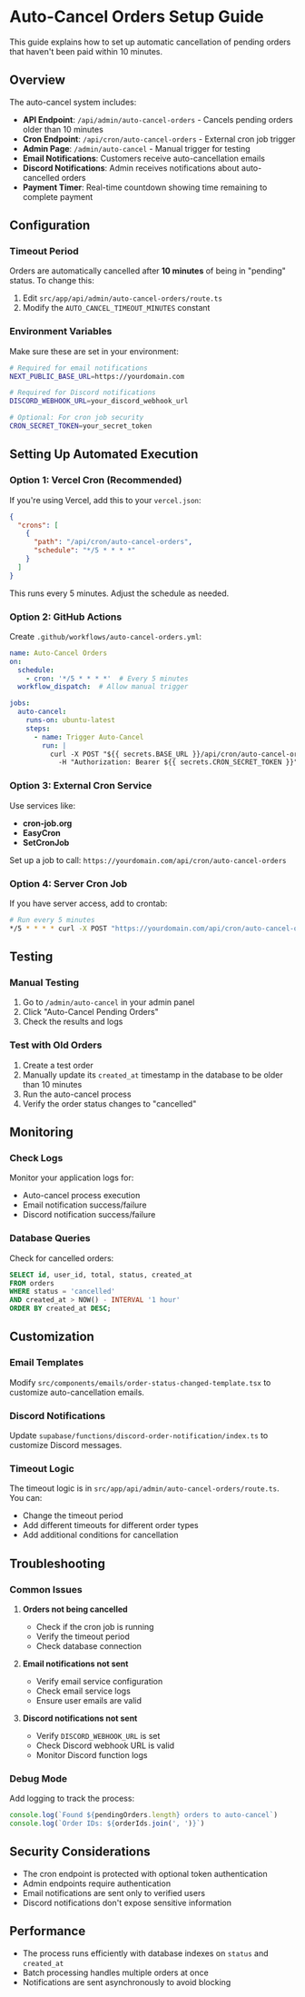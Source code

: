 # Auto-Cancel Orders Setup Guide

This guide explains how to set up automatic cancellation of pending orders that haven't been paid within 10 minutes.

## Overview

The auto-cancel system includes:
- **API Endpoint**: `/api/admin/auto-cancel-orders` - Cancels pending orders older than 10 minutes
- **Cron Endpoint**: `/api/cron/auto-cancel-orders` - External cron job trigger
- **Admin Page**: `/admin/auto-cancel` - Manual trigger for testing
- **Email Notifications**: Customers receive auto-cancellation emails
- **Discord Notifications**: Admin receives notifications about auto-cancelled orders
- **Payment Timer**: Real-time countdown showing time remaining to complete payment

## Configuration

### Timeout Period
Orders are automatically cancelled after **10 minutes** of being in "pending" status. To change this:

1. Edit `src/app/api/admin/auto-cancel-orders/route.ts`
2. Modify the `AUTO_CANCEL_TIMEOUT_MINUTES` constant

### Environment Variables
Make sure these are set in your environment:

```bash
# Required for email notifications
NEXT_PUBLIC_BASE_URL=https://yourdomain.com

# Required for Discord notifications
DISCORD_WEBHOOK_URL=your_discord_webhook_url

# Optional: For cron job security
CRON_SECRET_TOKEN=your_secret_token
```

## Setting Up Automated Execution

### Option 1: Vercel Cron (Recommended)
If you're using Vercel, add this to your `vercel.json`:

```json
{
  "crons": [
    {
      "path": "/api/cron/auto-cancel-orders",
      "schedule": "*/5 * * * *"
    }
  ]
}
```

This runs every 5 minutes. Adjust the schedule as needed.

### Option 2: GitHub Actions
Create `.github/workflows/auto-cancel-orders.yml`:

```yaml
name: Auto-Cancel Orders
on:
  schedule:
    - cron: '*/5 * * * *'  # Every 5 minutes
  workflow_dispatch:  # Allow manual trigger

jobs:
  auto-cancel:
    runs-on: ubuntu-latest
    steps:
      - name: Trigger Auto-Cancel
        run: |
          curl -X POST "${{ secrets.BASE_URL }}/api/cron/auto-cancel-orders" \
            -H "Authorization: Bearer ${{ secrets.CRON_SECRET_TOKEN }}"
```

### Option 3: External Cron Service
Use services like:
- **cron-job.org**
- **EasyCron**
- **SetCronJob**

Set up a job to call: `https://yourdomain.com/api/cron/auto-cancel-orders`

### Option 4: Server Cron Job
If you have server access, add to crontab:

```bash
# Run every 5 minutes
*/5 * * * * curl -X POST "https://yourdomain.com/api/cron/auto-cancel-orders" -H "Authorization: Bearer YOUR_SECRET_TOKEN"
```

## Testing

### Manual Testing
1. Go to `/admin/auto-cancel` in your admin panel
2. Click "Auto-Cancel Pending Orders"
3. Check the results and logs

### Test with Old Orders
1. Create a test order
2. Manually update its `created_at` timestamp in the database to be older than 10 minutes
3. Run the auto-cancel process
4. Verify the order status changes to "cancelled"

## Monitoring

### Check Logs
Monitor your application logs for:
- Auto-cancel process execution
- Email notification success/failure
- Discord notification success/failure

### Database Queries
Check for cancelled orders:

```sql
SELECT id, user_id, total, status, created_at 
FROM orders 
WHERE status = 'cancelled' 
AND created_at > NOW() - INTERVAL '1 hour'
ORDER BY created_at DESC;
```

## Customization

### Email Templates
Modify `src/components/emails/order-status-changed-template.tsx` to customize auto-cancellation emails.

### Discord Notifications
Update `supabase/functions/discord-order-notification/index.ts` to customize Discord messages.

### Timeout Logic
The timeout logic is in `src/app/api/admin/auto-cancel-orders/route.ts`. You can:
- Change the timeout period
- Add different timeouts for different order types
- Add additional conditions for cancellation

## Troubleshooting

### Common Issues

1. **Orders not being cancelled**
   - Check if the cron job is running
   - Verify the timeout period
   - Check database connection

2. **Email notifications not sent**
   - Verify email service configuration
   - Check email service logs
   - Ensure user emails are valid

3. **Discord notifications not sent**
   - Verify `DISCORD_WEBHOOK_URL` is set
   - Check Discord webhook URL is valid
   - Monitor Discord function logs

### Debug Mode
Add logging to track the process:

```typescript
console.log(`Found ${pendingOrders.length} orders to auto-cancel`)
console.log(`Order IDs: ${orderIds.join(', ')}`)
```

## Security Considerations

- The cron endpoint is protected with optional token authentication
- Admin endpoints require authentication
- Email notifications are sent only to verified users
- Discord notifications don't expose sensitive information

## Performance

- The process runs efficiently with database indexes on `status` and `created_at`
- Batch processing handles multiple orders at once
- Notifications are sent asynchronously to avoid blocking
